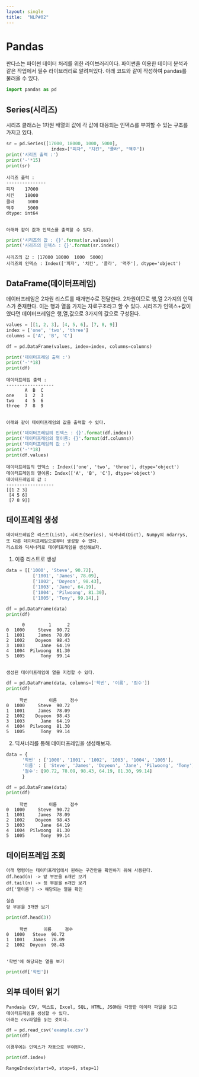 ```yaml
---
layout: single
title:  "NLP#02"
---
```


# Pandas

판다스는 파이썬 데이터 처리를 위한 라이브러리이다. 파이썬을 이용한
데이터 분석과 같은 작업에서 필수 라이브러리로 알려져있다.
아래 코드와 같이 작성하여 pandas를 불러올 수 있다.


```python
import pandas as pd
```

## Series(시리즈)

  시리즈 클래스는 1차원 배열의 값에 각 값에 대응되는 인덱스를 부여할 수 있는 구조를 가지고 있다.


```python
sr = pd.Series([17000, 18000, 1000, 5000],
                 index=["피자", "치킨", "콜라", "맥주"])
print('시리즈 출력 :')
print('-'*15)
print(sr)
```

    시리즈 출력 :
    ---------------
    피자    17000
    치킨    18000
    콜라     1000
    맥주     5000
    dtype: int64
    

    아래와 같이 값과 인덱스를 출력할 수 있다.


```python
print('시리즈의 값 : {}'.format(sr.values))
print('시리즈의 인덱스 : {}'.format(sr.index))
```

    시리즈의 값 : [17000 18000  1000  5000]
    시리즈의 인덱스 : Index(['피자', '치킨', '콜라', '맥주'], dtype='object')
    

## DataFrame(데이터프레임)

데이터프레임은 2차원 리스트를 매개변수로 전달한다. 2차원이므로 행,열 2가지의
인덱스가 존재한다. 이는 행과 열을 가지는 자료구조라고 할 수 있다.
시리즈가 인덱스+값이였다면 데이터프레임은 행,열,값으로 3가지의 값으로 구성된다.


```python
values = [[1, 2, 3], [4, 5, 6], [7, 8, 9]]
index = ['one', 'two', 'three']
columns = ['A', 'B', 'C']

df = pd.DataFrame(values, index=index, columns=columns)

print('데이터프레임 출력 :')
print('-'*18)
print(df)
```

    데이터프레임 출력 :
    ------------------
           A  B  C
    one    1  2  3
    two    4  5  6
    three  7  8  9
    

    아래와 같이 데이터프레임의 값을 출력할 수 있다.


```python
print('데이터프레임의 인덱스 : {}'.format(df.index))
print('데이터프레임의 열이름: {}'.format(df.columns))
print('데이터프레임의 값 :')
print('-'*18)
print(df.values)
```

    데이터프레임의 인덱스 : Index(['one', 'two', 'three'], dtype='object')
    데이터프레임의 열이름: Index(['A', 'B', 'C'], dtype='object')
    데이터프레임의 값 :
    ------------------
    [[1 2 3]
     [4 5 6]
     [7 8 9]]
    

## 데이프레임 생성

    데이터프레임은 리스트(List), 시리즈(Series), 딕셔너리(Dict), Numpy의 ndarrys,
    또 다른 데이터프레임으로부터 생성할 수 있다.
    리스트와 딕셔너리로 데이터프레임을 생성해보자.

1. 이중 리스트로 생성


```python
data = [['1000', 'Steve', 90.72],
          ['1001', 'James', 78.09],
          ['1002', 'Doyeon', 98.43],
          ['1003', 'Jane', 64.19],
          ['1004', 'Pilwoong', 81.30],
          ['1005', 'Tony', 99.14],]

df = pd.DataFrame(data)
print(df)
```

          0         1      2
    0  1000     Steve  90.72
    1  1001     James  78.09
    2  1002    Doyeon  98.43
    3  1003      Jane  64.19
    4  1004  Pilwoong  81.30
    5  1005      Tony  99.14
    

    생성된 데이터프레임에 열을 지정할 수 있다.


```python
df = pd.DataFrame(data, columns=['학번', '이름', '점수'])
print(df)
```

         학번        이름     점수
    0  1000     Steve  90.72
    1  1001     James  78.09
    2  1002    Doyeon  98.43
    3  1003      Jane  64.19
    4  1004  Pilwoong  81.30
    5  1005      Tony  99.14
    

2. 딕셔너리를 통해 데이터프레임을 생성해보자.


```python
data = {
      '학번' : ['1000', '1001', '1002', '1003', '1004', '1005'],
      '이름' : [ 'Steve', 'James', 'Doyeon', 'Jane', 'Pilwoong', 'Tony'],
      '점수': [90.72, 78.09, 98.43, 64.19, 81.30, 99.14]
      }

df = pd.DataFrame(data)
print(df)
```

         학번        이름     점수
    0  1000     Steve  90.72
    1  1001     James  78.09
    2  1002    Doyeon  98.43
    3  1003      Jane  64.19
    4  1004  Pilwoong  81.30
    5  1005      Tony  99.14
    

## 데이터프레임 조회
    아래 명령어는 데이터프레임에서 원하는 구간만을 확인하기 위해 사용된다.
    df.head(n) -> 앞 부분을 n개만 보기
    df.tail(n) -> 뒷 부분을 n개만 보기
    df['열이름'] -> 해당되는 열을 확인

    실습
    앞 부분을 3개만 보기


```python
print(df.head(3))
```

         학번      이름     점수
    0  1000   Steve  90.72
    1  1001   James  78.09
    2  1002  Doyeon  98.43
    

    '학번'에 해당되는 열을 보기


```python
print(df['학번'])
```

## 외부 데이터 읽기
    Pandas는 CSV, 텍스트, Excel, SQL, HTML, JSON등 다양한 데이터 파일을 읽고
    데이터프레임을 생성할 수 있다.
    아래는 csv파일을 읽는 것이다.


```python
df = pd.read_csv('example.csv')
print(df)
```

    이경우에는 인덱스가 자동으로 부여된다.


```python
print(df.index)
```

    RangeIndex(start=0, stop=6, step=1)
    
